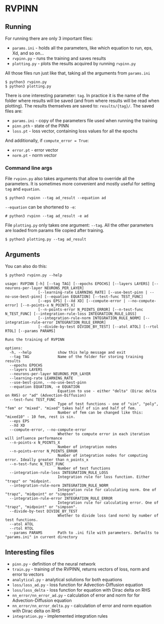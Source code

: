 # RVPINN

## Running

For running there are only 3 important files:
- `params.ini` - holds all the parameters, like which equation to run, eps, Xd, and so on...
- `rvpinn.py` - runs the training and saves results
- `plotting.py` - plots the results acquired by running `rvpinn.py`

All those files run just like that, taking all the arguments from `params.ini`

```
$ python3 rvpinn.py
$ python3 plotting.py
```

There is one interesting parameter: `tag`. In practice it is the name of the folder where results
will be saved (and from where results will be read when plotting). The results themselves 
are saved to: `results/{tag}/`. The saved files are:
- `params.ini` - copy of the parameters file used when running the training
- `pinn.pth` - state of the PINN
- `loss.pt` - loss vector, containing loss values for all the epochs

And additionally, if `compute_error = True`:
- `error.pt` - error vector
- `norm.pt` - norm vector

### Command line args

File `rvpinn.py` also takes arguments that allow to override all the parameters. It is sometimes more convenient and mostly useful
for setting `tag` and `equation`.

```
$ python3 rvpinn --tag ad_result --equation ad
```

`--equation` can be shortened to `-e`:
```
# python3 rvpinn --tag ad_result -e ad
```

File `plotting.py` only takes one argument: `--tag`. 
All the other parameters are loaded from params file copied after training.
```
$ python3 plotting.py --tag ad_result
```

## Arguments

You can also do this:
```
$ python3 rvpinn.py --help

usage: RVPINN [-h] [--tag TAG] [--epochs EPOCHS] [--layers LAYERS] [--neurons-per-layer NEURONS_PER_LAYER]
               [--learning-rate LEARNING_RATE] [--use-best-pinn | --no-use-best-pinn] [--equation EQUATION] [--test-func TEST_FUNC]
               [--eps EPS] [--Xd XD] [--compute-error | --no-compute-error] [--n-points-x N_POINTS_X]
               [--n-points-error N_POINTS_ERROR] [--n-test-func N_TEST_FUNC] [--integration-rule-loss INTEGRATION_RULE_LOSS]
               [--integration-rule-norm INTEGRATION_RULE_NORM] [--integration-rule-error INTEGRATION_RULE_ERROR]
               [--divide-by-test DIVIDE_BY_TEST] [--atol ATOL] [--rtol RTOL] [--params PARAMS]

Runs the training of RVPINN

options:
  -h, --help            show this help message and exit
  --tag TAG             Name of the folder for storing training results
  --epochs EPOCHS
  --layers LAYERS
  --neurons-per-layer NEURONS_PER_LAYER
  --learning-rate LEARNING_RATE
  --use-best-pinn, --no-use-best-pinn
  --equation EQUATION, -e EQUATION
                        Equation to use - either "delta" (Dirac delta on RHS) or "ad" (Advection-Diffusion)
  --test-func TEST_FUNC
                        Type of test functions - one of "sin", "poly", "fem" or "mixed". "mixed" takes half of sin and half of fem.
                        Number of fem can be changed like this: "mixed10" - 10 fem, rest is sin.
  --eps EPS
  --Xd XD
  --compute-error, --no-compute-error
                        Whether to compute error in each iteration will influence performance
  --n-points-x N_POINTS_X
                        Number of integration nodes
  --n-points-error N_POINTS_ERROR
                        Number of integration nodes for computing error. Ideally greater than n_points_x
  --n-test-func N_TEST_FUNC
                        Number of test functions
  --integration-rule-loss INTEGRATION_RULE_LOSS
                        Integration rule for loss function. Either "trapz" or "midpoint.
  --integration-rule-norm INTEGRATION_RULE_NORM
                        Integration rule for calculating norm. One of "trapz", "midpoint" or "simpson".
  --integration-rule-error INTEGRATION_RULE_ERROR
                        Integration rule for calculating error. One of "trapz", "midpoint" or "simpson".
  --divide-by-test DIVIDE_BY_TEST
                        Whether to divide loss (and norm) by number of test functions.
  --atol ATOL
  --rtol RTOL
  --params PARAMS       Path to .ini file with parameters. Defaults to "params.ini" in current directory

```

## Interesting files
- `pinn.py` - definition of the neural network
- `train.py` - training of the RVPINN, returns vectors of loss, norm and error to vectors
- `analytical.py` - analytical solutions for both equations
- `loss/loss_ad.py` - loss function for Advection-Diffusion equation
- `loss/loss_delta` - loss function for equation with Dirac delta on RHS
- `nn_error/nn_error_ad.py` - calculation of error and norm for for Advection-Diffusion equation
- `nn_error/nn_error_delta.py` - calculation of error and norm equation with Dirac delta on RHS
- `integration.py` - implemented integration rules